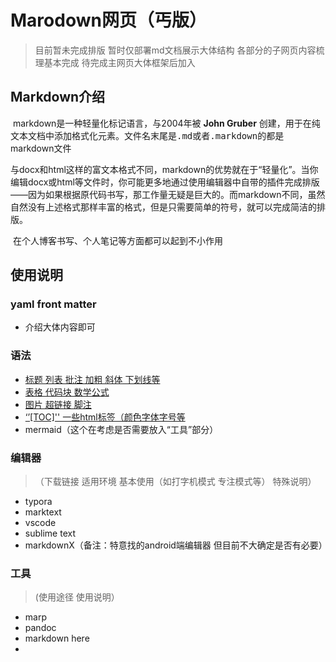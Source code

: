 # Marodown网页（丐版）
> 目前暂未完成排版 暂时仅部署md文档展示大体结构
> 各部分的子网页内容梳理基本完成 待完成主网页大体框架后加入
> 

## Markdown介绍

​	markdown是一种轻量化标记语言，与2004年被 **John Gruber** 创建，用于在纯文本文档中添加格式化元素。文件名末尾是<kbd>.md</kbd>或者<kbd>.markdown</kbd>的都是markdown文件

​	与docx和html这样的富文本格式不同，markdown的优势就在于“轻量化”。当你编辑docx或html等文件时，你可能更多地通过使用编辑器中自带的插件完成排版——因为如果根据原代码书写，那工作量无疑是巨大的。而markdown不同，虽然自然没有上述格式那样丰富的格式，但是只需要简单的符号，就可以完成简洁的排版。

​	在个人博客书写、个人笔记等方面都可以起到不小作用

## 使用说明

### yaml front matter
- 介绍大体内容即可

### 语法

- [标题 列表 批注 加粗 斜体 下划线等](https://kaf-19810.github.io/kaf.GitHub.io/语法篇1)
- [表格 代码块 数学公式](https://kaf-19810.github.io/kaf.GitHub.io/语法篇2)
- [图片 超链接 脚注](https://kaf-19810.github.io/kaf.GitHub.io/语法篇3)
- [‘’[TOC]'' 一些html标签（颜色字体字号等](https://kaf-19810.github.io/kaf.GitHub.io/特殊)
- mermaid（这个在考虑是否需要放入“工具”部分）
  

### 编辑器
> （下载链接 适用环境 基本使用（如打字机模式 专注模式等） 特殊说明）

- typora
- marktext
- vscode
- sublime text
- markdownX（备注：特意找的android端编辑器 但目前不大确定是否有必要）

### 工具
> (使用途径 使用说明）

- marp
- pandoc
- markdown here
- 

